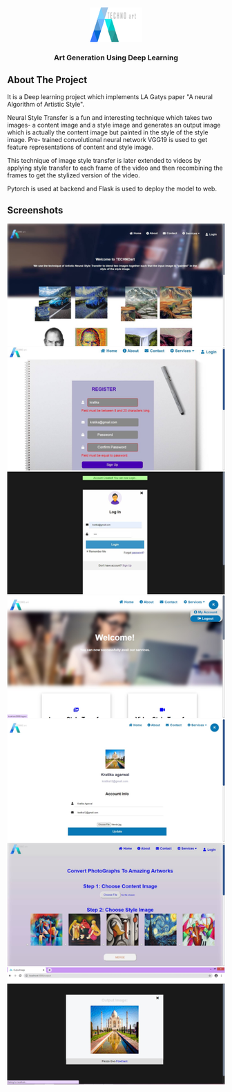 <!-- PROJECT LOGO -->
<br />
<p align="center">
  <a href="https://github.com/kratikaagarwal/Art-Generation-Using-Deep-Learning">
    <img src="https://github.com/kratikaagarwal/Art-Generation-Using-Deep-Learning/blob/main/src/flask_pack/static/images/logo6.png" alt="Logo" width="120" height="80">
  </a>

  <h3 align="center"> Art Generation Using Deep Learning</h3>

 
## About The Project
It is a Deep learning project which implements LA Gatys paper "A neural Algorithm of Artistic Style".

Neural Style Transfer is a fun and interesting technique which takes two images- a content image and  a style image and generates an output image which is actually the content image but painted in the style of the style image. Pre- trained convolutional neural network VGG19 is used to get feature representations of content and style image.

This technique of image style transfer is later extended to videos by applying style transfer to each frame of the video and then recombining the frames to get the stylized version of the video.

Pytorch is used at backend and Flask is used to deploy the model to web.

## Screenshots

![Screenshot](https://github.com/kratikaagarwal/Art-Generation-Using-Deep-Learning/blob/main/src/flask_pack/static/screenshots/Picture6.jpg)
![Screenshot](https://github.com/kratikaagarwal/Art-Generation-Using-Deep-Learning/blob/main/src/flask_pack/static/screenshots/Picture4.jpg)
![Screenshot](https://github.com/kratikaagarwal/Art-Generation-Using-Deep-Learning/blob/main/src/flask_pack/static/screenshots/Picture8.jpg)
![Screenshot](https://github.com/kratikaagarwal/Art-Generation-Using-Deep-Learning/blob/main/src/flask_pack/static/screenshots/Picture3.jpg)
![Screenshot](https://github.com/kratikaagarwal/Art-Generation-Using-Deep-Learning/blob/main/src/flask_pack/static/screenshots/Picture1.jpg)
![Screenshot](https://github.com/kratikaagarwal/Art-Generation-Using-Deep-Learning/blob/main/src/flask_pack/static/screenshots/Picture7.jpg)
![Screenshot](https://github.com/kratikaagarwal/Art-Generation-Using-Deep-Learning/blob/main/src/flask_pack/static/screenshots/Picture2.jpg)
